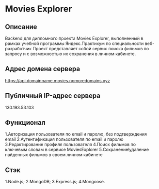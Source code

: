# Movies Explorer

## Описание
Backend для дипломного проекта Movies Explorer, выполненный в рамках учебной программы Яндекс.Практикум 
по специальности веб-разработчик
Проект представляет собой сервис поиска фильмов по запросу и с возможностью их сохранения в личном кабинете.

## Адрес домена сервера
https://api.domainname.movies.nomoredomains.xyz

## Публичный IP-адрес сервера
130.193.53.103

## Функционал
1.Авторизация пользователя по email и паролю, без подтверждения email
2.Аутентификация пользователя по email и паролю
3.Редактирование профиля пользователя
4.Поиск фильмов по ключевым словам в сервисе MoviesExplorer
5.Сохранение\удаление найденных фильмов в своем личном кабинете

## Стэк
1.Node.js;
2.MongoDB;
3.Express.js;
4.Mongoose.
